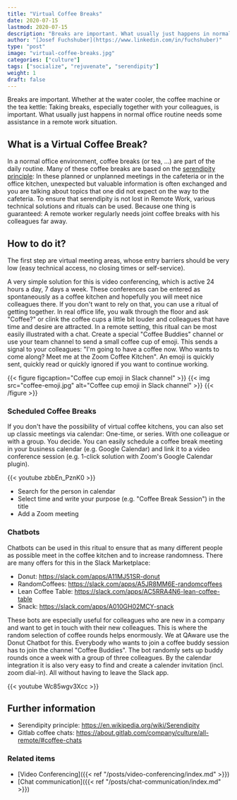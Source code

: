```yaml
---
title: "Virtual Coffee Breaks"
date: 2020-07-15
lastmod: 2020-07-15
description: "Breaks are important. What usually just happens in normal office routine needs some assistance in a remote work situation."
author: "[Josef Fuchshuber](https://www.linkedin.com/in/fuchshuber)"
type: "post"
image: "virtual-coffee-breaks.jpg"
categories: ["culture"]
tags: ["socialize", "rejuvenate", "serendipity"]
weight: 1
draft: false
---
```


Breaks are important. Whether at the water cooler, the coffee machine or the tea kettle: Taking breaks, especially together with your colleagues, is important. What usually just happens in normal office routine needs some assistance in a remote work situation.

<!--more-->

## What is a Virtual Coffee Break?

In a normal office environment, coffee breaks (or tea, ...) are part of the daily routine. Many of these coffee breaks are based on the [serendipity principle](https://en.wikipedia.org/wiki/Serendipity): In these planned or unplanned meetings in the cafeteria or in the office kitchen, unexpected but valuable information is often exchanged and you are talking about topics that one did not expect on the way to the cafeteria. To ensure that serendipity is not lost in Remote Work, various technical solutions and rituals can be used. Because one thing is guaranteed: A remote worker regularly needs joint coffee breaks with his colleagues far away.

## How to do it?

The first step are virtual meeting areas, whose entry barriers should be very low (easy technical access, no closing times or self-service).

A very simple solution for this is video conferencing, which is active 24 hours a day, 7 days a week. These conferences can be entered as spontaneously as a coffee kitchen and hopefully you will meet nice colleagues there. If you don't want to rely on that, you can use a ritual of getting together. In real office life, you walk through the floor and ask "Coffee?" or clink the coffee cups a little bit louder and colleagues that have time and desire are attracted. In a remote setting, this ritual can be most easily illustrated with a chat. Create a special "Coffee Buddies" channel or use your team channel to send a small coffee cup of emoji. This sends a signal to your colleagues: "I'm going to have a coffee now. Who wants to come along? Meet me at the Zoom Coffee Kitchen". An emoji is quickly sent, quickly read or quickly ignored if you want to continue working.

{{< figure figcaption="Coffee cup emoji in Slack channel" >}}
  {{< img src="coffee-emoji.jpg" alt="Coffee cup emoji in Slack channel" >}}
{{< /figure >}}

### Scheduled Coffee Breaks

If you don't have the possibility of virtual coffee kitchens, you can also set up classic meetings via calendar: One-time, or series. With one colleague or with a group. You decide. You can easily schedule a coffee break meeting in your business calendar (e.g. Google Calendar) and link it to a video conference session (e.g. 1-click solution with Zoom's Google Calendar plugin).

{{< youtube zbbEn_PznK0 >}}

* Search for the person in calendar
* Select time and write your purpose (e.g. "Coffee Break Session") in the title
* Add a Zoom meeting

### Chatbots

Chatbots can be used in this ritual to ensure that as many different people as possible meet in the coffee kitchen and to increase randomness. There are many offers for this in the Slack Marketplace:

* Donut: https://slack.com/apps/A11MJ51SR-donut
* RandomCoffees: https://slack.com/apps/A5JR8MM6E-randomcoffees
* Lean Coffee Table: https://slack.com/apps/AC5RRA4N6-lean-coffee-table
* Snack: https://slack.com/apps/A010GH02MCY-snack

These bots are especially useful for colleagues who are new in a company and want to get in touch with their new colleagues. This is where the random selection of coffee rounds helps enormously. We at QAware use the Donut Chatbot for this. Everybody who wants to join a coffee buddy session has to join the channel "Coffee Buddies". The bot randomly sets up buddy rounds once a week with a group of three colleagues. By the calendar integration it is also very easy to find and create a calender invitation (incl. zoom dial-in). All without having to leave the Slack app.

{{< youtube Wc85wgv3Xcc >}}

## Further information

* Serendipity principle: https://en.wikipedia.org/wiki/Serendipity
* Gitlab coffee chats: https://about.gitlab.com/company/culture/all-remote/#coffee-chats

### Related items

* [Video Conferencing]({{< ref "/posts/video-conferencing/index.md" >}})
* [Chat communication]({{< ref "/posts/chat-communication/index.md" >}})
